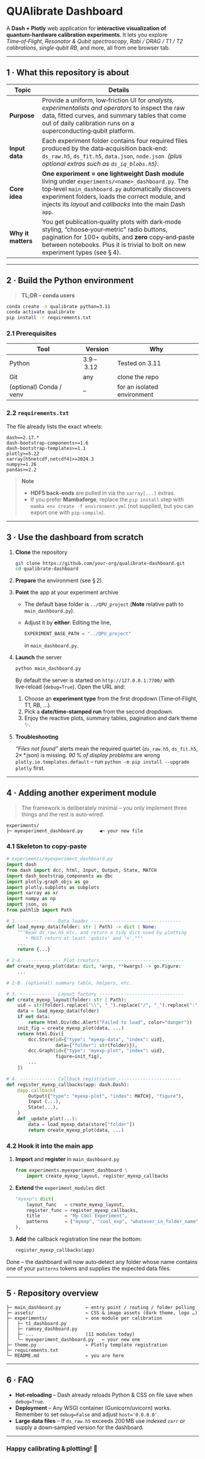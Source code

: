 # QUAlibrate Dashboard

A **Dash + Plotly** web application for **interactive visualization of quantum‑hardware calibration experiments**.
It lets you explore *Time‑of‑Flight*, *Resonator & Qubit spectroscopy*, *Rabi / DRAG / T1 / T2 calibrations*, *single‑qubit RB*, and more, all from one browser tab.

---

## 1 · What this repository is about

| Topic              | Details                                                                                                                                                                                                                                                                      |
| ------------------ | ---------------------------------------------------------------------------------------------------------------------------------------------------------------------------------------------------------------------------------------------------------------------------- |
| **Purpose**        | Provide a uniform, low‑friction UI for *analysts, experimentalists and operators* to inspect the raw data, fitted curves, and summary tables that come out of daily calibration runs on a superconducting‑qubit platform.                                                    |
| **Input data**     | Each experiment folder contains four required files produced by the data‑acquisition back‑end: `ds_raw.h5`, `ds_fit.h5`, `data.json`, `node.json`  *(plus optional extras such as `ds_iq_blobs.h5`)*.                                                                        |
| **Core idea**      | **One experiment = one lightweight Dash module** living under `experiments/<name>_dashboard.py`.  The top‑level `main_dashboard.py` automatically discovers experiment folders, loads the correct module, and injects its *layout* and *callbacks* into the main Dash `app`. |
| **Why it matters** | You get publication‑quality plots with dark‑mode styling, “choose‑your‑metric” radio buttons, pagination for 100+ qubits, and **zero** copy‑and‑paste between notebooks.  Plus it is trivial to bolt on new experiment types (see § 4).                                      |

---

## 2 · Build the Python environment

> **TL;DR – conda users**

```bash
conda create -n qualibrate python=3.11
conda activate qualibrate
pip install -r requirements.txt
```

### 2.1 Prerequisites

| Tool                    | Version    | Why                         |
| ----------------------- | ---------- | --------------------------- |
| Python                  | 3.9 – 3.12 | Tested on 3.11              |
| Git                     | any        | clone the repo              |
| (optional) Conda / venv | –          | for an isolated environment |

### 2.2 `requirements.txt`

The file already lists the exact wheels:

```
dash==2.17.*
dash-bootstrap-components>=1.6
dash-bootstrap-templates>=1.1
plotly>=5.22
xarray[h5netcdf,netcdf4]>=2024.3
numpy>=1.26
pandas>=2.2
```

> **Note**
>
> * **HDF5 back‑ends** are pulled in via the `xarray[...]` extras.
> * If you prefer **Mambaforge**, replace the `pip install` step with
>   `mamba env create -f environment.yml` (not supplied, but you can export one with `pip‑compile`).

---

## 3 · Use the dashboard from scratch

1. **Clone** the repository

   ```bash
   git clone https://github.com/your‑org/qualibrate‑dashboard.git
   cd qualibrate‑dashboard
   ```

2. **Prepare** the environment (see § 2).

3. **Point** the app at your experiment archive

   * The default base folder is `../QPU_project` (**Note** relative path to `main_dashboard.py`).
   * Adjust it by **either**:
     Editing the line,

     ```python
     EXPERIMENT_BASE_PATH = "../QPU_project"
     ```

     in `main_dashboard.py`.

4. **Launch** the server

   ```bash
   python main_dashboard.py
   ```

   By default the server is started on `http://127.0.0.1:7700/` with live‑reload (`debug=True`).
   Open the URL and:

   1. Choose an **experiment type** from the first dropdown (Time‑of‑Flight, T1, RB, …).
   2. Pick a **date/time‑stamped run** from the second dropdown.
   3. Enjoy the reactive plots, summary tables, pagination and dark theme ✨.

5. **Troubleshooting**

   *“Files not found”* alerts mean the required quartet (`ds_raw.h5`, `ds_fit.h5`, 2× \*.json) is missing.
   *90 % of display problems* are wrong `plotly.io.templates.default` – run `python -m pip install --upgrade plotly` first.

---

## 4 · Adding another experiment module

> The framework is deliberately minimal – you only implement three things and the rest is auto‑wired.

```text
experiments/
├─ myexperiment_dashboard.py      ◀─ your new file
```

### 4.1 Skeleton to copy‑paste

```python
# experiments/myexperiment_dashboard.py
import dash
from dash import dcc, html, Input, Output, State, MATCH
import dash_bootstrap_components as dbc
import plotly.graph_objs as go
import plotly.subplots as subplots
import xarray as xr
import numpy as np
import json, os
from pathlib import Path

# 1. ------------- Data loader ---------------------------------
def load_myexp_data(folder: str | Path) -> dict | None:
    """Read ds_raw.h5 etc. and return a tidy dict used by plotting
       • MUST return at least 'qubits' and 'n'."""
    ...
    return {...}

# 2‑A. ------------- Plot creators ------------------------------
def create_myexp_plot(data: dict, *args, **kwargs) -> go.Figure:
    ...

# 2‑B. (optional) summary table, helpers, etc.

# 3. ------------- Layout factory -------------------------------
def create_myexp_layout(folder: str | Path):
    uid = str(folder).replace("\\", "_").replace("/", "_").replace(":", "")
    data = load_myexp_data(folder)
    if not data:
        return html.Div(dbc.Alert("Failed to load", color="danger"))
    init_fig = create_myexp_plot(data, ...)
    return html.Div([
        dcc.Store(id={"type": "myexp-data", "index": uid},
                  data={"folder": str(folder)}),
        dcc.Graph(id={"type": "myexp-plot", "index": uid},
                  figure=init_fig),
        ...
    ])

# 4. ------------- Callback registration -----------------------
def register_myexp_callbacks(app: dash.Dash):
    @app.callback(
        Output({"type": "myexp-plot", "index": MATCH}, "figure"),
        Input (...),
        State(...),
    )
    def _update_plot(...):
        data = load_myexp_data(store["folder"])
        return create_myexp_plot(data, ...)
```

### 4.2 Hook it into the main app

1. **Import** and **register** in `main_dashboard.py`

   ```python
   from experiments.myexperiment_dashboard \
       import create_myexp_layout, register_myexp_callbacks
   ```

2. **Extend** the `experiment_modules` dict

   ```python
   "myexp": dict(
       layout_func   = create_myexp_layout,
       register_func = register_myexp_callbacks,
       title         = "My Cool Experiment",
       patterns      = ["myexp", "cool_exp", "whatever_in_folder_name"],
   ),
   ```

3. **Add** the callback registration line near the bottom:

   ```python
   register_myexp_callbacks(app)
   ```

Done – the dashboard will now auto‑detect any folder whose name contains one of your `patterns` tokens and supplies the expected data files.

---

## 5 · Repository overview

```
├─ main_dashboard.py         ← entry point / routing / folder polling
├─ assets/                   ← CSS & image assets (dark theme, logo …)
├─ experiments/              ← one module per calibration
│   ├─ t1_dashboard.py
│   ├─ ramsey_dashboard.py
│   ├─ ...                   (11 modules today)
│   └─ myexperiment_dashboard.py   ← your new one
├─ theme.py                  ← Plotly template registration
├─ requirements.txt
└─ README.md                 ← you are here
```

---

## 6 · FAQ

* **Hot‑reloading** – Dash already reloads Python & CSS on file save when `debug=True`.
* **Deployment** – Any WSGI container (Gunicorn/uvicorn) works.  Remember to set `debug=False` and adjust `host='0.0.0.0'`.
* **Large data files** – If `ds_raw.h5` exceeds 200 MB use *indexed* `zarr` or supply a down‑sampled version for the dashboard.

---

### Happy calibrating & plotting! 🎉
